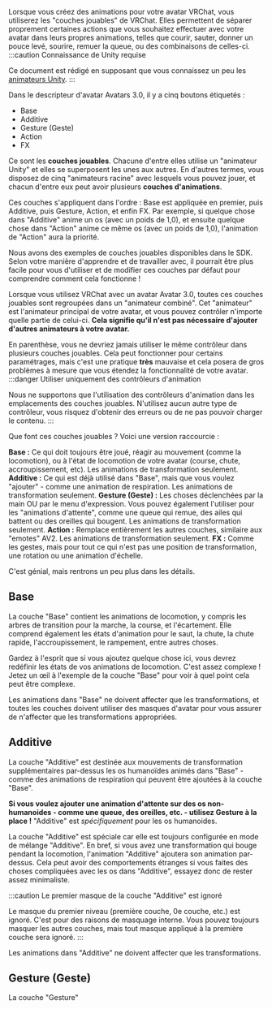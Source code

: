 

Lorsque vous créez des animations pour votre avatar VRChat, vous utiliserez les "couches jouables" de VRChat. Elles permettent de séparer proprement certaines actions que vous souhaitez effectuer avec votre avatar dans leurs propres animations, telles que courir, sauter, donner un pouce levé, sourire, remuer la queue, ou des combinaisons de celles-ci.
:::caution Connaissance de Unity requise

Ce document est rédigé en supposant que vous connaissez un peu les [animateurs Unity](https://docs.unity3d.com/2019.4/Documentation/Manual/class-AnimatorController.html).
:::

Dans le descripteur d'avatar Avatars 3.0, il y a cinq boutons étiquetés :
- Base
- Additive
- Gesture (Geste)
- Action
- FX

Ce sont les **couches jouables**. Chacune d'entre elles utilise un "animateur Unity" et elles se superposent les unes aux autres. En d'autres termes, vous disposez de cinq "animateurs racine" avec lesquels vous pouvez jouer, et chacun d'entre eux peut avoir plusieurs **couches d'animations**.

Ces couches s'appliquent dans l'ordre : Base est appliquée en premier, puis Additive, puis Gesture, Action, et enfin FX. Par exemple, si quelque chose dans "Additive" anime un os (avec un poids de 1,0), et ensuite quelque chose dans "Action" anime ce même os (avec un poids de 1,0), l'animation de "Action" aura la priorité.

Nous avons des exemples de couches jouables disponibles dans le SDK. Selon votre manière d'apprendre et de travailler avec, il pourrait être plus facile pour vous d'utiliser et de modifier ces couches par défaut pour comprendre comment cela fonctionne !

Lorsque vous utilisez VRChat avec un avatar Avatar 3.0, toutes ces couches jouables sont regroupées dans un "animateur combiné". Cet "animateur" est l'animateur principal de votre avatar, et vous pouvez contrôler n'importe quelle partie de celui-ci. **Cela signifie qu'il n'est pas nécessaire d'ajouter d'autres animateurs à votre avatar.**

En parenthèse, vous ne devriez jamais utiliser le même contrôleur dans plusieurs couches jouables. Cela peut fonctionner pour certains paramétrages, mais c'est une pratique **très** mauvaise et cela posera de gros problèmes à mesure que vous étendez la fonctionnalité de votre avatar.
:::danger Utiliser uniquement des contrôleurs d'animation

Nous ne supportons que l'utilisation des contrôleurs d'animation dans les emplacements des couches jouables. N'utilisez aucun autre type de contrôleur, vous risquez d'obtenir des erreurs ou de ne pas pouvoir charger le contenu.
:::

Que font ces couches jouables ? Voici une version raccourcie :

**Base :** Ce qui doit toujours être joué, réagir au mouvement (comme la locomotion), ou à l'état de locomotion de votre avatar (course, chute, accroupissement, etc). Les animations de transformation seulement.
**Additive :** Ce qui est déjà utilisé dans "Base", mais que vous voulez "ajouter" - comme une animation de respiration. Les animations de transformation seulement.
**Gesture (Geste) :** Les choses déclenchées par la main OU par le menu d'expression. Vous pouvez également l'utiliser pour les "animations d'attente", comme une queue qui remue, des ailes qui battent ou des oreilles qui bougent. Les animations de transformation seulement.
**Action :** Remplace entièrement les autres couches, similaire aux "emotes" AV2. Les animations de transformation seulement.
**FX :** Comme les gestes, mais pour tout ce qui n'est pas une position de transformation, une rotation ou une animation d'échelle.

C'est génial, mais rentrons un peu plus dans les détails.

## Base

La couche "Base" contient les animations de locomotion, y compris les arbres de transition pour la marche, la course, et l'écartement. Elle comprend également les états d'animation pour le saut, la chute, la chute rapide, l'accroupissement, le rampement, entre autres choses.

Gardez à l'esprit que si vous ajoutez quelque chose ici, vous devrez redéfinir les états de vos animations de locomotion. C'est assez complexe ! Jetez un œil à l'exemple de la couche "Base" pour voir à quel point cela peut être complexe.

Les animations dans "Base" ne doivent affecter que les transformations, et toutes les couches doivent utiliser des masques d'avatar pour vous assurer de n'affecter que les transformations appropriées.

## Additive

La couche "Additive" est destinée aux mouvements de transformation supplémentaires par-dessus les os humanoïdes animés dans "Base" - comme des animations de respiration qui peuvent être ajoutées à la couche "Base".

**Si vous voulez ajouter une animation d'attente sur des os non-humanoides - comme une queue, des oreilles, etc. - utilisez Gesture à la place !** "Additive" est *spécifiquement* pour les os humanoides.

La couche "Additive" est spéciale car elle est toujours configurée en mode de mélange "Additive". En bref, si vous avez une transformation qui bouge pendant la locomotion, l'animation "Additive" ajoutera son animation par-dessus. Cela peut avoir des comportements étranges si vous faites des choses compliquées avec les os dans "Additive", essayez donc de rester assez minimaliste.

:::caution Le premier masque de la couche "Additive" est ignoré

Le masque du premier niveau (première couche, 0e couche, etc.) est ignoré. C'est pour des raisons de masquage interne. Vous pouvez toujours masquer les autres couches, mais tout masque appliqué à la première couche sera ignoré.
:::

Les animations dans "Additive" ne doivent affecter que les transformations.

## Gesture (Geste)

La couche "Gesture"